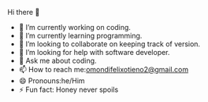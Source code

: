  Hi there 👋
- 🔭 I’m currently working on coding.
- 🌱 I’m currently learning programming.
- 👯 I’m looking to collaborate on keeping track of version. 
- 🤔 I’m looking for help with software developer.
- 💬 Ask me about coding.
- 📫 How to reach me:omondifelixotieno2@gmail.com
- 😄 Pronouns:he/Him
- ⚡ Fun fact: Honey never spoils

